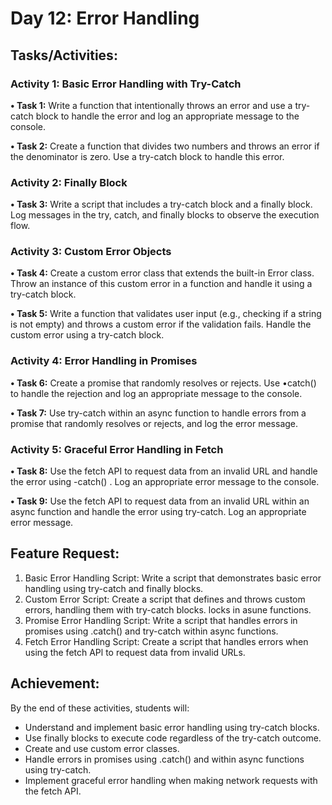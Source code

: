 # Day 12: Error Handling

## Tasks/Activities:

### Activity 1: Basic Error Handling with Try-Catch

**• Task 1:** Write a function that intentionally throws an error and use a try-catch block to handle the error and log an appropriate message to the console.

**• Task 2:** Create a function that divides two numbers and throws an error if the denominator is zero. Use a try-catch block to handle this error.

### Activity 2: Finally Block
**• Task 3:** Write a script that includes a try-catch block and a finally block. Log messages in the try, catch, and finally blocks to observe the execution flow.

### Activity 3: Custom Error Objects
**• Task 4:** Create a custom error class that extends the built-in Error class. Throw an instance of this custom error in a function and handle it using a try-catch block.

**• Task 5:** Write a function that validates user input (e.g., checking if a string is not empty) and throws a custom error if the validation fails. Handle the custom error using a try-catch block.

### Activity 4: Error Handling in Promises
**• Task 6:** Create a promise that randomly resolves or rejects. Use •catch() to handle the rejection and log an appropriate message to the console.

**• Task 7:** Use try-catch within an async function to handle errors from a promise that randomly resolves or rejects, and log the error message.

### Activity 5: Graceful Error Handling in Fetch
**• Task 8:** Use the fetch API to request data from an invalid URL and handle the error using -catch() . Log an appropriate error message to the console.

**• Task 9:** Use the fetch API to request data from an invalid URL within an async function and handle the error using try-catch. Log an appropriate error message.

## Feature Request:

1. Basic Error Handling Script: Write a script that demonstrates basic error handling using try-catch and finally blocks.
2. Custom Error Script: Create a script that defines and throws custom errors, handling them with try-catch blocks.
   locks in asune functions.
3. Promise Error Handling Script: Write a script that handles errors in promises using .catch() and try-catch within async functions.
4. Fetch Error Handling Script: Create a script that handles errors when using the fetch APl to request data from invalid URLs.
 
## Achievement:

By the end of these activities, students will:
   - Understand and implement basic error handling using try-catch blocks.
   - Use finally blocks to execute code regardless of the try-catch outcome.
   - Create and use custom error classes.
   - Handle errors in promises using .catch() and within async functions using try-catch.
   - Implement graceful error handling when making network requests with the fetch API.
